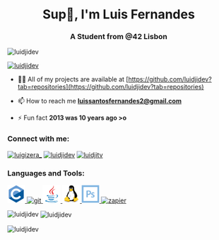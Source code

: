 <h1 align="center">Sup👋, I'm Luis Fernandes</h1>
<h3 align="center">A Student from @42 Lisbon</h3>

<p align="left"> <img src="https://komarev.com/ghpvc/?username=luidjidev&label=Profile%20views&color=0e75b6&style=flat" alt="luidjidev" /> </p>

<p align="left"> <a href="https://github.com/ryo-ma/github-profile-trophy"><img src="https://github-profile-trophy.vercel.app/?username=luidjidev" alt="luidjidev" /></a> </p>

- 👨‍💻 All of my projects are available at [https://github.com/luidjidev?tab=repositories](https://github.com/luidjidev?tab=repositories)

- 📫 How to reach me **luissantosfernandes2@gmail.com**

- ⚡ Fun fact **2013 was 10 years ago >o**

<h3 align="left">Connect with me:</h3>
<p align="left">
<a href="https://twitter.com/luigizera_" target="blank"><img align="center" src="https://raw.githubusercontent.com/rahuldkjain/github-profile-readme-generator/master/src/images/icons/Social/twitter.svg" alt="luigizera_" height="30" width="40" /></a>
<a href="https://linkedin.com/in/luidjidev" target="blank"><img align="center" src="https://raw.githubusercontent.com/rahuldkjain/github-profile-readme-generator/master/src/images/icons/Social/linked-in-alt.svg" alt="luidjidev" height="30" width="40" /></a>
<a href="https://instagram.com/luidjitv" target="blank"><img align="center" src="https://raw.githubusercontent.com/rahuldkjain/github-profile-readme-generator/master/src/images/icons/Social/instagram.svg" alt="luidjitv" height="30" width="40" /></a>
</p>

<h3 align="left">Languages and Tools:</h3>
<p align="left"> <a href="https://www.cprogramming.com/" target="_blank" rel="noreferrer"> <img src="https://raw.githubusercontent.com/devicons/devicon/master/icons/c/c-original.svg" alt="c" width="40" height="40"/> </a> <a href="https://git-scm.com/" target="_blank" rel="noreferrer"> <img src="https://www.vectorlogo.zone/logos/git-scm/git-scm-icon.svg" alt="git" width="40" height="40"/> </a> <a href="https://www.java.com" target="_blank" rel="noreferrer"> <img src="https://raw.githubusercontent.com/devicons/devicon/master/icons/java/java-original.svg" alt="java" width="40" height="40"/> </a> <a href="https://www.linux.org/" target="_blank" rel="noreferrer"> <img src="https://raw.githubusercontent.com/devicons/devicon/master/icons/linux/linux-original.svg" alt="linux" width="40" height="40"/> </a> <a href="https://www.photoshop.com/en" target="_blank" rel="noreferrer"> <img src="https://raw.githubusercontent.com/devicons/devicon/master/icons/photoshop/photoshop-line.svg" alt="photoshop" width="40" height="40"/> </a> <a href="https://zapier.com" target="_blank" rel="noreferrer"> <img src="https://www.vectorlogo.zone/logos/zapier/zapier-icon.svg" alt="zapier" width="40" height="40"/> </a> </p>

<p><img align="left" src="https://github-readme-stats.vercel.app/api/top-langs?username=luidjidev&show_icons=true&locale=en&layout=compact" alt="luidjidev" /></p>

<p>&nbsp;<img align="center" src="https://github-readme-stats.vercel.app/api?username=luidjidev&show_icons=true&locale=en" alt="luidjidev" /></p>

<p><img align="center" src="https://github-readme-streak-stats.herokuapp.com/?user=luidjidev&" alt="luidjidev" /></p>
